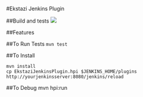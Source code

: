 #Ekstazi Jenkins Plugin

##Build and tests
<a href='https://travis-ci.org/peterlvilim/EkstaziJenkinsPlugin'><img src='https://secure.travis-ci.org/peterlvilim/EkstaziJenkinsPlugin.png?branch=master'></a>

##Features

##To Run Tests
`mvn test`

##To Install
```
mvn install
cp EkstaziJenkinsPlugin.hpi $JENKINS_HOME/plugins
http://yourjenkinsserver:8080/jenkins/reload
```

##To Debug
mvn hpi:run
